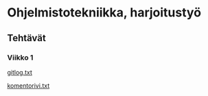 # Ohjelmistotekniikka, harjoitustyö

## Tehtävät

### Viikko 1

[gitlog.txt](https://github.com/KaimioL/ot-harjoitustyo/blob/master/laskarit/viikko1/gitlog.txt)

[komentorivi.txt](https://github.com/KaimioL/ot-harjoitustyo/blob/master/laskarit/viikko1/komentorivi.txt)
